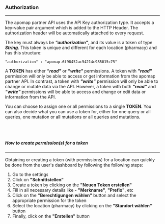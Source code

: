 ### Authorization

---

The apomap partner API uses the API Key authorization type. It accepts a key-value pair argument which is added to the HTTP Header. The authorization header will be automatically attached to every request.

The key must always be **_"authorization"_**, and its value is a token of type **_String_**. This token is unique and different for each location (pharmacy) and has this structure:

```
"authorization" : "apomap.6f98452ac54214c985015c75"
```

A **TOKEN** has either **_"read"_** or **_"write"_** permissions. A token with **_"read"_** permission will only be able to access or get information from the apomap partner API. In contrast, a token with **_"write"_** permission will only be able to change or mutate data via the API. However, a token with both **_"read"_** and **_"write"_** permissions will be able to access and change or edit data or information from the API.

You can choose to assign one or all permissions to a single **TOKEN**. You can also decide what you can use a token for, either for one query or all queries, one mutation or all mutations or all queries and mutations.

<br/>
<br/>

##### How to create permission(s) for a token

---

Obtaining or creating a token (with permissions) for a location can quickly be done from the user's dashboard by following the following steps:

1. Go to the settings
2. Click on **"Schnittstellen"**
3. Create a token by clicking on the **"Neuen Token erstellen"**
4. Fill in all necessary details like - **"Merkname"**, **"Prefix"**, etc
5. Click on the **"Berechtigungen wählen"** button and select the appropriate permission for the token
6. Select the location (pharmacy) by clicking on the **"Standort wählen"** button
7. Finally, click on the **"Erstellen"** button
